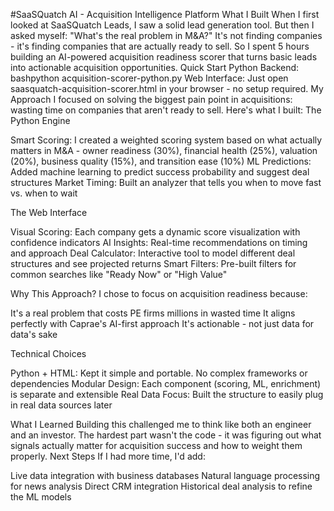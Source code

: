 #SaaSQuatch AI - Acquisition Intelligence Platform
What I Built
When I first looked at SaaSQuatch Leads, I saw a solid lead generation tool. But then I asked myself: "What's the real problem in M&A?"
It's not finding companies - it's finding companies that are actually ready to sell. So I spent 5 hours building an AI-powered acquisition readiness scorer that turns basic leads into actionable acquisition opportunities.
Quick Start
Python Backend:
bashpython acquisition-scorer-python.py
Web Interface:
Just open saasquatch-acquisition-scorer.html in your browser - no setup required.
My Approach
I focused on solving the biggest pain point in acquisitions: wasting time on companies that aren't ready to sell. Here's what I built:
The Python Engine

Smart Scoring: I created a weighted scoring system based on what actually matters in M&A - owner readiness (30%), financial health (25%), valuation (20%), business quality (15%), and transition ease (10%)
ML Predictions: Added machine learning to predict success probability and suggest deal structures
Market Timing: Built an analyzer that tells you when to move fast vs. when to wait

The Web Interface

Visual Scoring: Each company gets a dynamic score visualization with confidence indicators
AI Insights: Real-time recommendations on timing and approach
Deal Calculator: Interactive tool to model different deal structures and see projected returns
Smart Filters: Pre-built filters for common searches like "Ready Now" or "High Value"

Why This Approach?
I chose to focus on acquisition readiness because:

It's a real problem that costs PE firms millions in wasted time
It aligns perfectly with Caprae's AI-first approach
It's actionable - not just data for data's sake

Technical Choices

Python + HTML: Kept it simple and portable. No complex frameworks or dependencies
Modular Design: Each component (scoring, ML, enrichment) is separate and extensible
Real Data Focus: Built the structure to easily plug in real data sources later

What I Learned
Building this challenged me to think like both an engineer and an investor. The hardest part wasn't the code - it was figuring out what signals actually matter for acquisition success and how to weight them properly.
Next Steps
If I had more time, I'd add:

Live data integration with business databases
Natural language processing for news analysis
Direct CRM integration
Historical deal analysis to refine the ML models
